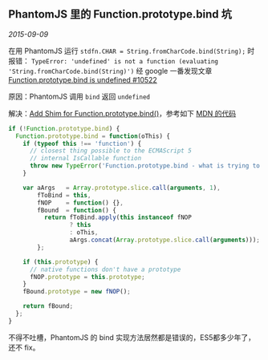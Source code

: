 PhantomJS 里的 Function.prototype.bind 坑
---
*2015-09-09*


在用 PhantomJS 运行 `stdfn.CHAR = String.fromCharCode.bind(String);` 时报错：
`TypeError: 'undefined' is not a function (evaluating 'String.fromCharCode.bind(String)')`
经 google 一番发现文章 [Function.prototype.bind is undefined #10522 ](https://github.com/ariya/phantomjs/issues/10522)

原因：PhantomJS 调用 `bind` 返回 `undefined`

解决：[Add Shim for Function.prototype.bind()](https://github.com/ariya/phantomjs/issues/10522#issuecomment-16125137)，参考如下 [MDN 的代码](https://developer.mozilla.org/en-US/docs/Web/JavaScript/Reference/Global_Objects/Function/bind#Polyfill)

```Javascript
if (!Function.prototype.bind) {
  Function.prototype.bind = function(oThis) {
    if (typeof this !== 'function') {
      // closest thing possible to the ECMAScript 5
      // internal IsCallable function
      throw new TypeError('Function.prototype.bind - what is trying to be bound is not callable');
    }

    var aArgs   = Array.prototype.slice.call(arguments, 1),
        fToBind = this,
        fNOP    = function() {},
        fBound  = function() {
          return fToBind.apply(this instanceof fNOP
                 ? this
                 : oThis,
                 aArgs.concat(Array.prototype.slice.call(arguments)));
        };

    if (this.prototype) {
      // native functions don't have a prototype
      fNOP.prototype = this.prototype;
    }
    fBound.prototype = new fNOP();

    return fBound;
  };
}
```

不得不吐槽，PhantomJS 的 bind 实现方法居然都是错误的，ES5都多少年了，还不 fix。
